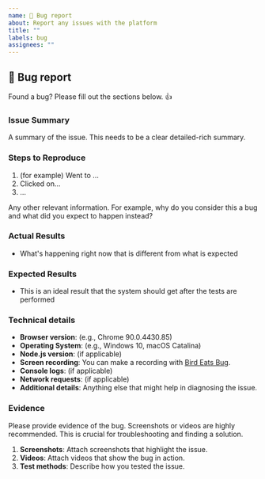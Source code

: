 ```yaml
---
name: 🐛 Bug report
about: Report any issues with the platform
title: ""
labels: bug
assignees: ""
---
```


## 🐛 Bug report

Found a bug? Please fill out the sections below. 👍

### Issue Summary

A summary of the issue. This needs to be a clear detailed-rich summary.

### Steps to Reproduce

1. (for example) Went to ...
2. Clicked on...
3. ...

Any other relevant information. For example, why do you consider this a bug and what did you expect to happen instead?

### Actual Results

- What's happening right now that is different from what is expected

### Expected Results

- This is an ideal result that the system should get after the tests are performed

### Technical details

- **Browser version**: (e.g., Chrome 90.0.4430.85)
- **Operating System**: (e.g., Windows 10, macOS Catalina)
- **Node.js version**: (if applicable)
- **Screen recording**: You can make a recording with [Bird Eats Bug](https://birdeatsbug.com/).
- **Console logs**: (if applicable)
- **Network requests**: (if applicable)
- **Additional details**: Anything else that might help in diagnosing the issue.

### Evidence

Please provide evidence of the bug. Screenshots or videos are highly recommended. This is crucial for troubleshooting and finding a solution.

1. **Screenshots**: Attach screenshots that highlight the issue.
2. **Videos**: Attach videos that show the bug in action.
3. **Test methods**: Describe how you tested the issue.
